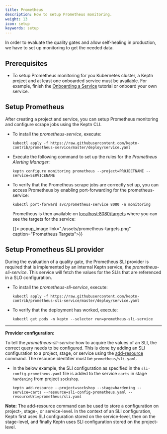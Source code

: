```yaml
---
title: Prometheus
description: How to setup Prometheus monitoring.
weight: 13
icon: setup
keywords: setup
---
```


In order to evaluate the quality gates and allow self-healing in production, we have to set up monitoring to get the needed data.

## Prerequisites

- To setup Prometheus monitoring for you Kubernetes cluster, a Keptn project and at least one onboarded service must be available. For example, finish the [Onboarding a Service](../onboard-carts-service/) tutorial or onboard your own service.

## Setup Prometheus

After creating a project and service, you can setup Prometheus monitoring and configure scrape jobs using the Keptn CLI. 

* To install the *prometheus-service*, execute: 

  ```console
  kubectl apply -f https://raw.githubusercontent.com/keptn-contrib/prometheus-service/master/deploy/service.yaml
  ```

* Execute the following command to set up the rules for the *Prometheus Alerting Manager*:

  ```
  keptn configure monitoring prometheus --project=PROJECTNAME --service=SERVICENAME
  ```

* To verify that the Prometheus scrape jobs are correctly set up, you can access Prometheus by enabling port-forwarding for the prometheus-service:

    ```console
    kubectl port-forward svc/prometheus-service 8080 -n monitoring
    ```
  Prometheus is then available on [localhost:8080/targets](http://localhost:8080/targets) where you can see the targets for the service:

    {{< popup_image link="./assets/prometheus-targets.png" caption="Prometheus Targets">}}

  
## Setup Prometheus SLI provider 

During the evaluation of a quality gate, the Prometheus SLI provider is required that is implemented by an internal Keptn service, the *prometheus-sli-service*. This service will fetch the values for the SLIs that are referenced in a SLO configuration.

* To install the *prometheus-sli-service*, execute:

  ```console
  kubectl apply -f https://raw.githubusercontent.com/keptn-contrib/prometheus-sli-service/master/deploy/service.yaml
  ```

* To verify that the deployment has worked, execute:

  ```console
  kubectl get pods -n keptn --selector run=prometheus-sli-service
  ```

---

**Provider configuration:**

To tell the *prometheus-sli-service* how to acquire the values of an SLI, the correct query needs to be configured. This is done by adding an SLI configuration to a project, stage, or service using the [add-resource](../../cli/#keptn-add-resource) command. The resource identifier must be `prometheus/sli.yaml`.

* In the below example, the SLI configuration as specified in the `sli-config-prometheus.yaml` file is added to the service `carts` in stage `hardening` from project `sockshop`. 

  ```console
  keptn add-resource --project=sockshop --stage=hardening --service=carts --resource=sli-config-prometheus.yaml --resourceUri=prometheus/sli.yaml
  ```

**Note:** The add-resource command can be used to store a configuration on project-, stage-, or service-level. In the context of an SLI configuration, Keptn first uses SLI configuration stored on the service-level, then on the stage-level, and finally Keptn uses SLI configuration stored on the project-level.

